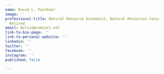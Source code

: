 ```yaml
---
name: David L. Faulkner
image: ''
professional-title: Natural Resource Economist, Natural Resources Conservation Service,
  Retired
email: belize@comcast.net
link-to-bio-page: ''
link-to-personal-website: ''
linkedin: ''
twitter: ''
facebook: ''
instagram: ''
published: false

---
```

